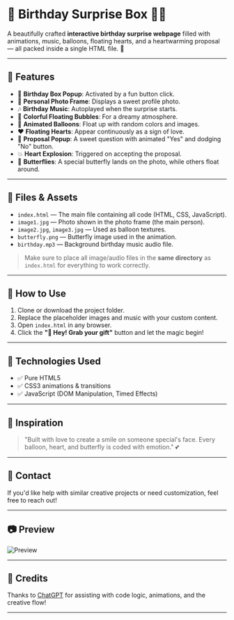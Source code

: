 # 🎉 Birthday Surprise Box 🎁✨

A beautifully crafted **interactive birthday surprise webpage** filled with animations, music, balloons, floating hearts, and a heartwarming proposal — all packed inside a single HTML file. 🌸

---

## 📸 Features

- 🎂 **Birthday Box Popup**: Activated by a fun button click.
- 💖 **Personal Photo Frame**: Displays a sweet profile photo.
- 🎶 **Birthday Music**: Autoplayed when the surprise starts.
- 🫧 **Colorful Floating Bubbles**: For a dreamy atmosphere.
- 🎈 **Animated Balloons**: Float up with random colors and images.
- ❤️ **Floating Hearts**: Appear continuously as a sign of love.
- 💌 **Proposal Popup**: A sweet question with animated "Yes" and dodging "No" button.
- 💥 **Heart Explosion**: Triggered on accepting the proposal.
- 🦋 **Butterflies**: A special butterfly lands on the photo, while others float around.

---

## 📁 Files & Assets

- `index.html` — The main file containing all code (HTML, CSS, JavaScript).
- `image1.jpg` — Photo shown in the photo frame (the main person).
- `image2.jpg`, `image3.jpg` — Used as balloon textures.
- `butterfly.png` — Butterfly image used in the animation.
- `birthday.mp3` — Background birthday music audio file.

> Make sure to place all image/audio files in the **same directory** as `index.html` for everything to work correctly.

---

## 🚀 How to Use

1. Clone or download the project folder.
2. Replace the placeholder images and music with your custom content.
3. Open `index.html` in any browser.
4. Click the **"🎉 Hey! Grab your gift"** button and let the magic begin!

---

## 🧠 Technologies Used

- ✅ Pure HTML5
- ✅ CSS3 animations & transitions
- ✅ JavaScript (DOM Manipulation, Timed Effects)

---

## 💌 Inspiration

> "Built with love to create a smile on someone special's face. Every balloon, heart, and butterfly is coded with emotion." 💕

---

## 🔗 Contact

If you'd like help with similar creative projects or need customization, feel free to reach out!

---

## 📷 Preview

![Preview](screenshot.jpg) <!-- Add your screenshot file here -->

---

## 🫶 Credits

Thanks to [ChatGPT](https://openai.com/chatgpt) for assisting with code logic, animations, and the creative flow!

---

